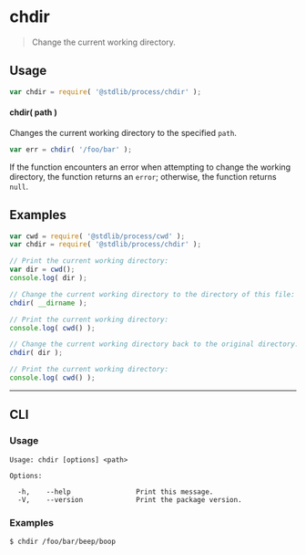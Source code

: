 # chdir

> Change the current working directory.

<section class="usage">

## Usage

```javascript
var chdir = require( '@stdlib/process/chdir' );
```

#### chdir( path )

Changes the current working directory to the specified `path`.

<!-- run-disable -->

```javascript
var err = chdir( '/foo/bar' );
```

If the function encounters an error when attempting to change the working directory, the function returns an `error`; otherwise, the function returns `null`.

</section>

<!-- /.usage -->

<section class="examples">

## Examples

<!-- eslint no-undef: "error" -->

```javascript
var cwd = require( '@stdlib/process/cwd' );
var chdir = require( '@stdlib/process/chdir' );

// Print the current working directory:
var dir = cwd();
console.log( dir );

// Change the current working directory to the directory of this file:
chdir( __dirname );

// Print the current working directory:
console.log( cwd() );

// Change the current working directory back to the original directory:
chdir( dir );

// Print the current working directory:
console.log( cwd() );
```

</section>

<!-- /.examples -->

* * *

<section class="cli">

## CLI

<section class="usage">

### Usage

```text
Usage: chdir [options] <path>

Options:

  -h,    --help                Print this message.
  -V,    --version             Print the package version.
```

</section>

<!-- /.usage -->

<section class="examples">

### Examples

<!-- TODO: consider enabling if have the ability to indicate whether a command will intentionally fail -->

<!-- run-disable -->

```bash
$ chdir /foo/bar/beep/boop
```

</section>

<!-- /.examples -->

</section>

<!-- /.cli -->

<section class="links">

</section>

<!-- /.links -->
